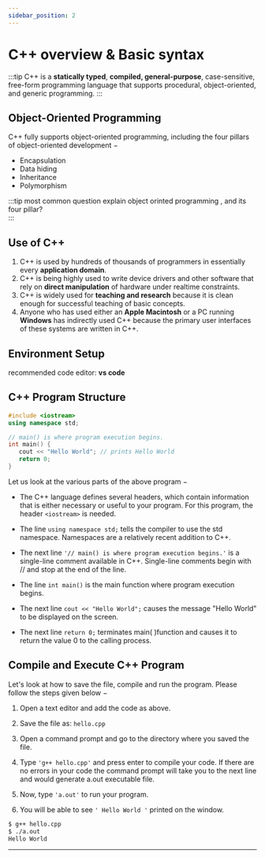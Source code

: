 ```yaml
---
sidebar_position: 2
---
```

# C++ overview & Basic syntax

:::tip
C++ is a **statically typed**, **compiled, general-purpose**, case-sensitive, free-form programming language that supports procedural, object-oriented, and generic programming.
:::

## Object-Oriented Programming
C++ fully supports object-oriented programming, including the four pillars of object-oriented development −

* Encapsulation
* Data hiding
* Inheritance
* Polymorphism

:::tip  most common question
    explain object orinted programming , and its four pillar?  
:::

## Use of C++
1. C++ is used by hundreds of thousands of programmers in essentially every **application domain**.
2. C++ is being highly used to write device drivers and other software that rely on **direct manipulation** of hardware under realtime constraints.
3. C++ is widely used for **teaching and research** because it is clean enough for successful teaching of basic concepts.
4. Anyone who has used either an **Apple Macintosh** or a PC running **Windows** has indirectly used C++ because the primary user interfaces of these systems are written in C++.

## Environment Setup 

recommended code editor: **vs code**

## C++ Program Structure

```cpp
#include <iostream>
using namespace std;

// main() is where program execution begins.
int main() {
   cout << "Hello World"; // prints Hello World
   return 0;
}
```

Let us look at the various parts of the above program −

* The C++ language defines several headers, which contain information that is either necessary or useful to your program. For this program, the header `<iostream>` is needed.
* The line `using namespace std;` tells the compiler to use the std namespace. Namespaces are a relatively recent addition to C++.
* The next line `'// main() is where program execution begins.'` is a single-line comment available in C++. Single-line comments begin with // and stop at the end of the line.
* The line `int main()` is the main function where program execution begins.
* The next line `cout << "Hello World";` causes the message "Hello World" to be displayed on the screen.

* The next line `return 0;` terminates main( )function and causes it to return the value 0 to the calling process.

## Compile and Execute C++ Program

Let's look at how to save the file, compile and run the program. Please follow the steps given below −

1. Open a text editor and add the code as above.

2. Save the file as: `hello.cpp`

3. Open a command prompt and go to the directory where you saved the file.

4. Type `'g++ hello.cpp'` and press enter to compile your code. If there are no errors in your code the command prompt will take you to the next line and would generate a.out executable file.

5. Now, type `'a.out'` to run your program.

6. You will be able to see `' Hello World '` printed on the window.

```bash
$ g++ hello.cpp
$ ./a.out
Hello World
```

---